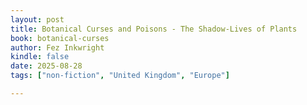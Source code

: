 ```yaml
---
layout: post
title: Botanical Curses and Poisons - The Shadow-Lives of Plants
book: botanical-curses
author: Fez Inkwright
kindle: false
date: 2025-08-28
tags: ["non-fiction", "United Kingdom", "Europe"]

---
```

